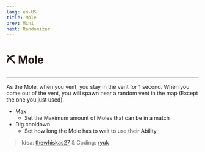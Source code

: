 ```yaml
---
lang: en-US
title: Mole
prev: Mini
next: Randomizer
---
```


# <font color="#2a1e1c">⛏️ <b>Mole</b></font> <Badge text="Basic" type="tip" vertical="middle"/>

***

As the Mole, when you vent, you stay in the vent for 1 second. When you come out of the vent, you will spawn near a random vent in the map (Except the one you just used).

- Max
  - Set the Maximum amount of Moles that can be in a match
- Dig cooldown
  - Set how long the Mole has to wait to use their Ability

> Idea: [thewhiskas27](#) & Coding: [ryuk](https://github.com/ryuk2098)
